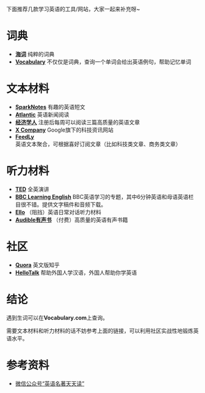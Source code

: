 下面推荐几款学习英语的工具/网站，大家一起来补充呀~

# 词典

- [**海词**](http://dict.cn/) 纯粹的词典
- [**Vocabulary**](https://www.vocabulary.com/) 不仅仅是词典，查询一个单词会给出英语例句，帮助记忆单词

# 文本材料

- [**SparkNotes**](http://www.sparknotes.com/) 有趣的英语短文
- [**Atlantic**](https://www.theatlantic.com/world/) 英语新闻阅读
- [**经济学人**](https://www.economist.com) 注册后每周可以阅读三篇高质量的英语文章
- [**X Company**](https://x.company/) Google旗下的科技资讯网站
- [**FeedLy**](https://feedly.com/) 英语文本聚合，可根据喜好订阅文章（比如科技类文章、商务类文章）

# 听力材料

- [**TED**](https://www.ted.com/) 全英演讲
- [**BBC Learning English**](http://www.bbc.co.uk/learningenglish/) BBC英语学习的专题，其中6分钟英语和母语英语栏目很不错。提供文字稿件和音频下载。
- [**Ello**](http://www.elllo.org) （阻挡）英语日常对话听力材料
- [**Audible有声书**](http://www.audible.com/) （付费）高质量的英语有声书籍

# 社区

- [**Quora**](https://www.quora.com/) 英文版知乎
- [**HelloTalk**](https://www.hellotalk.com/) 帮助外国人学汉语，外国人帮助你学英语

# 结论

遇到生词可以在**Vocabulary.com**上查询。

需要文本材料和听力材料的话不妨参考上面的链接，可以利用社区实战性地锻炼英语水平。

# 参考资料

- [微信公众号“英语名著天天读”](http://mp.weixin.qq.com/s?__biz=MjM5MDgzMDYyMA==&mid=2675744142&idx=3&sn=b0a283d45ff39d6e7dea67d5aaf27812&chksm=bc36e4fd8b416deb0b4554c8989d3122eb24d91ed257e6d943f8d0539ad9c54197bd3c304e74&mpshare=1&scene=1&srcid=0417eR1WHGME4uL6IsAN36CZ#rd)
